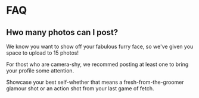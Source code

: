 # FAQ


## Hwo many photos can I post?


We know you want to show off your fabulous furry face, so we've given you
space to upload to 15 photos!

For thost who are camera-shy, we recommed posting at least one to bring
your profile some attention.

Showcase your best self-whether that means a fresh-from-the-groomer glamour
shot or an action shot from your last game of fetch.
